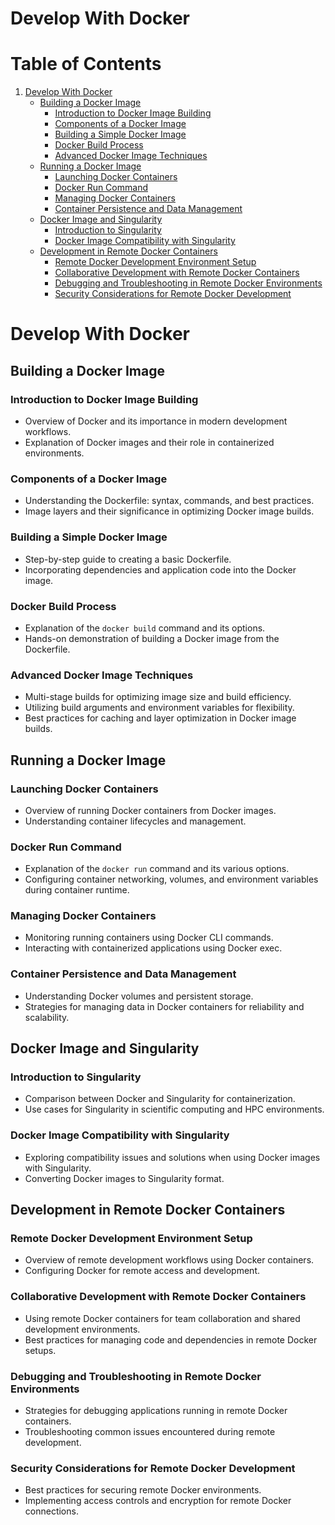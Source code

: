 # Develop With Docker
# Table of Contents

1. [Develop With Docker](#develop-with-docker)
   - [Building a Docker Image](#building-a-docker-image)
     - [Introduction to Docker Image Building](#introduction-to-docker-image-building)
     - [Components of a Docker Image](#components-of-a-docker-image)
     - [Building a Simple Docker Image](#building-a-simple-docker-image)
     - [Docker Build Process](#docker-build-process)
     - [Advanced Docker Image Techniques](#advanced-docker-image-techniques)
   - [Running a Docker Image](#running-a-docker-image)
     - [Launching Docker Containers](#launching-docker-containers)
     - [Docker Run Command](#docker-run-command)
     - [Managing Docker Containers](#managing-docker-containers)
     - [Container Persistence and Data Management](#container-persistence-and-data-management)
   - [Docker Image and Singularity](#docker-image-and-singularity)
     - [Introduction to Singularity](#introduction-to-singularity)
     - [Docker Image Compatibility with Singularity](#docker-image-compatibility-with-singularity)
   - [Development in Remote Docker Containers](#development-in-remote-docker-containers)
     - [Remote Docker Development Environment Setup](#remote-docker-development-environment-setup)
     - [Collaborative Development with Remote Docker Containers](#collaborative-development-with-remote-docker-containers)
     - [Debugging and Troubleshooting in Remote Docker Environments](#debugging-and-troubleshooting-in-remote-docker-environments)
     - [Security Considerations for Remote Docker Development](#security-considerations-for-remote-docker-development)

# Develop With Docker

## Building a Docker Image

### Introduction to Docker Image Building
- Overview of Docker and its importance in modern development workflows.
- Explanation of Docker images and their role in containerized environments.

### Components of a Docker Image
- Understanding the Dockerfile: syntax, commands, and best practices.
- Image layers and their significance in optimizing Docker image builds.

### Building a Simple Docker Image
- Step-by-step guide to creating a basic Dockerfile.
- Incorporating dependencies and application code into the Docker image.

### Docker Build Process
- Explanation of the `docker build` command and its options.
- Hands-on demonstration of building a Docker image from the Dockerfile.

### Advanced Docker Image Techniques
- Multi-stage builds for optimizing image size and build efficiency.
- Utilizing build arguments and environment variables for flexibility.
- Best practices for caching and layer optimization in Docker image builds.

## Running a Docker Image

### Launching Docker Containers
- Overview of running Docker containers from Docker images.
- Understanding container lifecycles and management.

### Docker Run Command
- Explanation of the `docker run` command and its various options.
- Configuring container networking, volumes, and environment variables during container runtime.

### Managing Docker Containers
- Monitoring running containers using Docker CLI commands.
- Interacting with containerized applications using Docker exec.

### Container Persistence and Data Management
- Understanding Docker volumes and persistent storage.
- Strategies for managing data in Docker containers for reliability and scalability.

## Docker Image and Singularity

### Introduction to Singularity
- Comparison between Docker and Singularity for containerization.
- Use cases for Singularity in scientific computing and HPC environments.

### Docker Image Compatibility with Singularity
- Exploring compatibility issues and solutions when using Docker images with Singularity.
- Converting Docker images to Singularity format.

## Development in Remote Docker Containers

### Remote Docker Development Environment Setup
- Overview of remote development workflows using Docker containers.
- Configuring Docker for remote access and development.

### Collaborative Development with Remote Docker Containers
- Using remote Docker containers for team collaboration and shared development environments.
- Best practices for managing code and dependencies in remote Docker setups.

### Debugging and Troubleshooting in Remote Docker Environments
- Strategies for debugging applications running in remote Docker containers.
- Troubleshooting common issues encountered during remote development.

### Security Considerations for Remote Docker Development
- Best practices for securing remote Docker environments.
- Implementing access controls and encryption for remote Docker connections.
